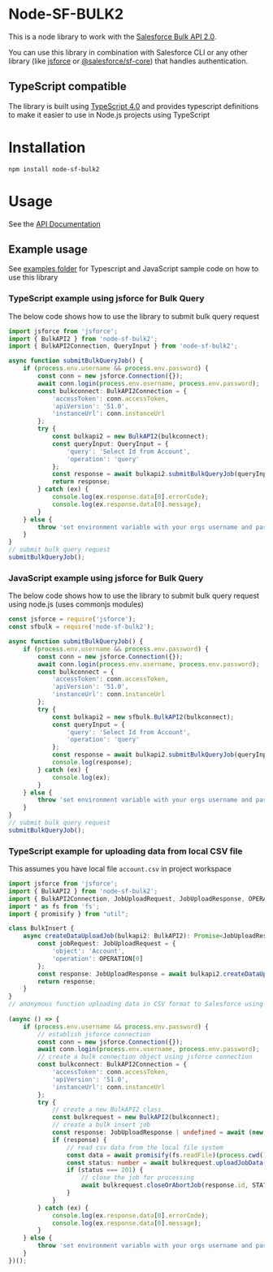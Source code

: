 # Node-SF-BULK2

This is a node library to work with the [Salesforce Bulk API 2.0](https://developer.salesforce.com/docs/atlas.en-us.230.0.api_asynch.meta/api_bulk_v2/asynch_api_intro.htm).

You can use this library in combination with Salesforce CLI or any other library (like [jsforce](https://jsforce.github.io/document/) or [@salesforce/sf-core](https://github.com/forcedotcom/sfdx-core)) that handles authentication.

## TypeScript compatible

The library is built using [TypeScript 4.0](https://www.typescriptlang.org/) and provides typescript definitions to make it easier to use in Node.js projects using TypeScript

# Installation

`npm install node-sf-bulk2`

# Usage

See the [API Documentation](https://msrivastav13.github.io/node-sf-bulk2/modules.html)

## Example usage

See [examples folder](/examples) for Typescript and JavaScript sample code on how to use this library

### TypeScript example using jsforce for Bulk Query

The below code shows how to use the library to submit bulk query request

```typescript
import jsforce from 'jsforce';
import { BulkAPI2 } from 'node-sf-bulk2';
import { BulkAPI2Connection, QueryInput } from 'node-sf-bulk2';

async function submitBulkQueryJob() {
    if (process.env.username && process.env.password) {
        const conn = new jsforce.Connection({});
        await conn.login(process.env.username, process.env.password);
        const bulkconnect: BulkAPI2Connection = {
            'accessToken': conn.accessToken,
            'apiVersion': '51.0',
            'instanceUrl': conn.instanceUrl
        };
        try {
            const bulkapi2 = new BulkAPI2(bulkconnect);
            const queryInput: QueryInput = {
                'query': 'Select Id from Account',
                'operation': 'query'
            };
            const response = await bulkapi2.submitBulkQueryJob(queryInput);
            return response;
        } catch (ex) {
            console.log(ex.response.data[0].errorCode);
            console.log(ex.response.data[0].message);
        }
    } else {
        throw 'set environment variable with your orgs username and password'
    }
}
// submit bulk query request
submitBulkQueryJob();
```
### JavaScript example using jsforce for Bulk Query

The below code shows how to use the library to submit bulk query request using node.js (uses commonjs modules)

```javascript
const jsforce = require('jsforce');
const sfbulk = require('node-sf-bulk2');

async function submitBulkQueryJob() {
    if (process.env.username && process.env.password) {
        const conn = new jsforce.Connection({});
        await conn.login(process.env.username, process.env.password);
        const bulkconnect = {
            'accessToken': conn.accessToken,
            'apiVersion': '51.0',
            'instanceUrl': conn.instanceUrl
        };
        try {
            const bulkapi2 = new sfbulk.BulkAPI2(bulkconnect);
            const queryInput = {
                'query': 'Select Id from Account',
                'operation': 'query'
            };
            const response = await bulkapi2.submitBulkQueryJob(queryInput);
            console.log(response);
        } catch (ex) {
            console.log(ex);
        }
    } else {
        throw 'set environment variable with your orgs username and password'
    }
}
// submit bulk query request
submitBulkQueryJob();
```

### TypeScript example for uploading data from local CSV file


This assumes you have local file `account.csv` in project workspace

```typescript
import jsforce from 'jsforce';
import { BulkAPI2 } from 'node-sf-bulk2';
import { BulkAPI2Connection, JobUploadRequest, JobUploadResponse, OPERATION, STATE } from 'node-sf-bulk2';
import * as fs from 'fs';
import { promisify } from "util";

class BulkInsert {
    async createDataUploadJob(bulkapi2: BulkAPI2): Promise<JobUploadResponse | undefined> {
        const jobRequest: JobUploadRequest = {
            'object': 'Account',
            'operation': OPERATION[0]
        };
        const response: JobUploadResponse = await bulkapi2.createDataUploadJob(jobRequest);
        return response;
    }
}
// anonymous function uploading data in CSV format to Salesforce using Bulk V2
 
(async () => {
    if (process.env.username && process.env.password) {
        // establish jsforce connection
        const conn = new jsforce.Connection({});
        await conn.login(process.env.username, process.env.password);
        // create a bulk connection object using jsforce connection
        const bulkconnect: BulkAPI2Connection = {
            'accessToken': conn.accessToken,
            'apiVersion': '51.0',
            'instanceUrl': conn.instanceUrl
        };
        try {
            // create a new BulkAPI2 class
            const bulkrequest = new BulkAPI2(bulkconnect);
            // create a bulk insert job
            const response: JobUploadResponse | undefined = await (new BulkInsert().createDataUploadJob(bulkrequest));
            if (response) {
                // read csv data from the local file system
                const data = await promisify(fs.readFile)(process.cwd() + "/account.csv", "UTF-8");
                const status: number = await bulkrequest.uploadJobData(response.contentUrl, data);
                if (status === 201) {
                    // close the job for processing
                    await bulkrequest.closeOrAbortJob(response.id, STATE[1]);
                }
            }
        } catch (ex) {
            console.log(ex.response.data[0].errorCode);
            console.log(ex.response.data[0].message);
        }
    } else {
        throw 'set environment variable with your orgs username and password'
    }
})();
```